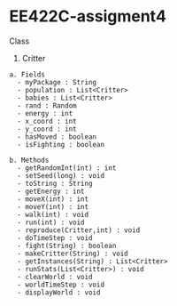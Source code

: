 # EE422C-assigment4

Class
  1. Critter
  
    a. Fields
      - myPackage : String
      - population : List<Critter>
      - babies : List<Critter>
      - rand : Random
      - energy : int
      - x_coord : int
      - y_coord : int
      - hasMoved : boolean
      - isFighting : boolean
  
    b. Methods
      - getRandomInt(int) : int
      - setSeed(long) : void
      - toString : String
      - getEnergy : int
      - moveX(int) : int
      - moveY(int) : int
      - walk(int) : void
      - run(int) : void
      - reproduce(Critter,int) : void
      - doTimeStep : void
      - fight(String) : boolean
      - makeCritter(String) : void
      - getInstances(String) : List<Critter>
      - runStats(List<Critter>) : void
      - clearWorld : void
      - worldTimeStep : void
      - displayWorld : void
